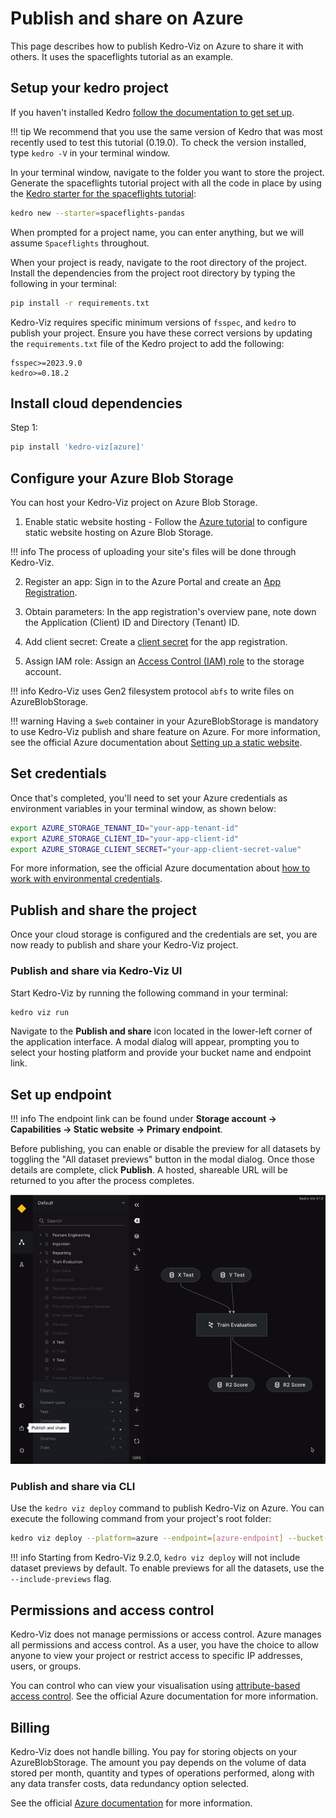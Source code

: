 # Publish and share on Azure

This page describes how to publish Kedro-Viz on Azure to share it with others. It uses the spaceflights tutorial as an example.

## Setup your kedro project 

If you haven't installed Kedro [follow the documentation to get set up](https://docs.kedro.org/en/stable/get_started/install.html). 

!!! tip
    We recommend that you use the same version of Kedro that was most recently used to test this tutorial (0.19.0). To check the version installed, type `kedro -V` in your terminal window.

In your terminal window, navigate to the folder you want to store the project. Generate the spaceflights tutorial project with all the code in place by using the [Kedro starter for the spaceflights tutorial](https://github.com/kedro-org/kedro-starters/tree/main/spaceflights-pandas):


```bash
kedro new --starter=spaceflights-pandas
```

When prompted for a project name, you can enter anything, but we will assume `Spaceflights` throughout.

When your project is ready, navigate to the root directory of the project. Install the dependencies from the project root directory by typing the following in your terminal:

```bash
pip install -r requirements.txt
```

Kedro-Viz requires specific minimum versions of `fsspec`, and `kedro` to publish your project. Ensure you have these correct versions by updating the `requirements.txt` file of the Kedro project to add the following:

```text
fsspec>=2023.9.0
kedro>=0.18.2
```

## Install cloud dependencies
 
 Step 1:
 
```bash
pip install 'kedro-viz[azure]'
```

## Configure your Azure Blob Storage

You can host your Kedro-Viz project on Azure Blob Storage. 

1. Enable static website hosting - Follow the [Azure tutorial](https://learn.microsoft.com/en-us/azure/storage/blobs/storage-blob-static-website-how-to?tabs=azure-portal) to configure static website hosting on Azure Blob Storage. 

!!! info
    The process of uploading your site's files will be done through Kedro-Viz.


2. Register an app: Sign in to the Azure Portal and create an [App Registration](https://learn.microsoft.com/en-us/entra/identity-platform/quickstart-register-app).

3. Obtain parameters: In the app registration's overview pane, note down the Application (Client) ID and Directory (Tenant) ID.

4. Add client secret: Create a [client secret](https://learn.microsoft.com/en-us/entra/identity-platform/how-to-add-credentials?tabs=client-secret)
for the app registration.

5. Assign IAM role: Assign an [Access Control (IAM) role](https://learn.microsoft.com/en-us/azure/role-based-access-control/role-assignments-portal?tabs=delegate-condition) to the storage account.


!!! info
    Kedro-Viz uses Gen2 filesystem protocol `abfs` to write files on AzureBlobStorage.

!!! warning
    Having a `$web` container in your AzureBlobStorage is mandatory to use Kedro-Viz publish and share feature on Azure. For more information, see the official Azure documentation about 
    [Setting up a static website](https://learn.microsoft.com/en-us/azure/storage/blobs/storage-blob-static-website#setting-up-a-static-website).

## Set credentials

Once that's completed, you'll need to set your Azure credentials as environment variables in your terminal window, as shown below:

```bash
export AZURE_STORAGE_TENANT_ID="your-app-tenant-id"
export AZURE_STORAGE_CLIENT_ID="your-app-client-id"
export AZURE_STORAGE_CLIENT_SECRET="your-app-client-secret-value"
```

For more information, see the official Azure documentation about [how to work with environmental credentials](https://learn.microsoft.com/en-us/dotnet/api/azure.identity.environmentcredential?view=azure-dotnet).


## Publish and share the project

Once your cloud storage is configured and the credentials are set, you are now ready to publish and share your Kedro-Viz project. 

### Publish and share via Kedro-Viz UI 

Start Kedro-Viz by running the following command in your terminal:

```bash
kedro viz run
```

Navigate to the **Publish and share** icon located in the lower-left corner of the application interface. A modal dialog will appear, prompting you to select your hosting platform and provide your bucket name and endpoint link.

Set up endpoint
---------------

!!! info
    The endpoint link can be found under **Storage account -> Capabilities -> Static website -> Primary endpoint**.


Before publishing, you can enable or disable the preview for all datasets by toggling the "All dataset previews" button in the modal dialog.
Once those details are complete, click **Publish**. A hosted, shareable URL will be returned to you after the process completes.

![](./images/kedro-publish-azure.gif)

### Publish and share via CLI

Use the `kedro viz deploy` command to publish Kedro-Viz on Azure. You can execute the following command from your project's root folder:

```bash
kedro viz deploy --platform=azure --endpoint=[azure-endpoint] --bucket-name=[azure-bucket-name]
```

!!! info
    Starting from Kedro-Viz 9.2.0, `kedro viz deploy` will not include dataset previews by default. To enable previews for all the datasets, use the `--include-previews` flag.

## Permissions and access control

Kedro-Viz does not manage permissions or access control. Azure manages all permissions and access control. As a user, you have the choice to allow anyone to view your project or restrict access to specific IP addresses, users, or groups.

You can control who can view your visualisation using [attribute-based access control](https://learn.microsoft.com/en-us/azure/storage/blobs/storage-auth-abac). See the official Azure documentation for more information.

## Billing

Kedro-Viz does not handle billing. You pay for storing objects on your AzureBlobStorage. The amount you pay depends on the volume of data stored per month, quantity and types of operations performed, along with any data transfer costs, data redundancy option selected.

See the official [Azure documentation](https://azure.microsoft.com/en-us/pricing/details/storage/blobs/) for more information.
